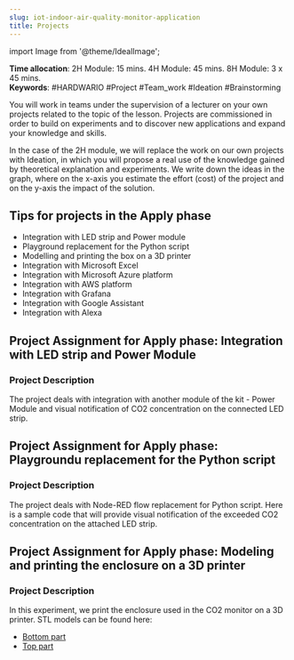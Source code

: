 ```yaml
---
slug: iot-indoor-air-quality-monitor-application
title: Projects
---
```

import Image from '@theme/IdealImage';

**Time allocation**: 2H Module: 15 mins. 4H Module: 45 mins. 8H Module: 3 x 45 mins.  
**Keywords**: #HARDWARIO #Project #Team_work #Ideation #Brainstorming

You will work in teams under the supervision of a lecturer on your own projects related to the topic of the lesson. Projects are commissioned in order to build on experiments and to discover new applications and expand your knowledge and skills.

In the case of the 2H module, we will replace the work on our own projects with Ideation, in which you will propose a real use of the knowledge gained by theoretical explanation and experiments. We write down the ideas in the graph, where on the x-axis you estimate the effort (cost) of the project and on the y-axis the impact of the solution.

## Tips for projects in the Apply phase

* Integration with LED strip and Power module
* Playground replacement for the Python script
* Modelling and printing the box on a 3D printer
* Integration with Microsoft Excel
* Integration with Microsoft Azure platform
* Integration with AWS platform
* Integration with Grafana
* Integration with Google Assistant
* Integration with Alexa

## Project Assignment for Apply phase: Integration with LED strip and Power Module

### Project Description

The project deals with integration with another module of the kit - Power Module and visual notification of CO2 concentration on the connected LED strip.

## Project Assignment for Apply phase: Playgroundu replacement for the Python script

### Project Description

The project deals with Node-RED flow replacement for Python script. Here is a sample code that will provide visual notification of the exceeded CO2 concentration on the attached LED strip.

## Project Assignment for Apply phase: Modeling and printing the enclosure on a 3D printer

### Project Description

In this experiment, we print the enclosure used in the CO2 monitor on a 3D printer. STL models can be found here:

* [Bottom part](https://github.com/hardwario/twr-enclosures/blob/main/doc/hwe201.png)
* [Top part](https://github.com/hardwario/twr-enclosures/blob/main/doc/hwe201.png)